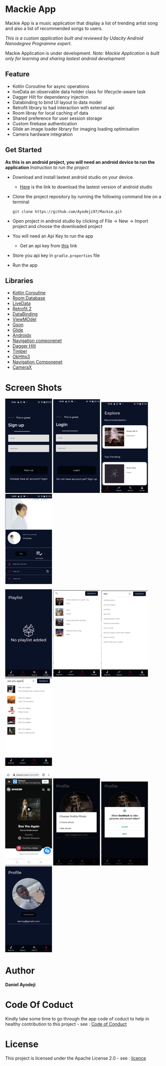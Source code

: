 # Mackie App

Mackie App is a music application that display a list of trending artist song and also a list of recommended songs to users.

_This is a custom application built and reviewed by Udacity Android Nanodegree Programme expert._

Mackie Application is under development.
_Note: Mackie Application is built only for learning and sharing lastest android development_

## Feature
* Kotlin Coroutine for async operations
* liveData an observable data holder class for lifecycle-aware task
* Dagger Hilt for dependency injection
* Databinding to bind UI layout to data model
* Retrofit library to had interaction with external api
* Room libray for local caching of data
* Shared preference for user session storage
* Custom firebase authentication 
* Glide an image loader library for imaging loading optimisation
* Camera hardware integration

## Get Started
**As this is an android project, you will need an android device to run the application**
_Instruction to run the project_
* Download and install lastest android studio on your device.
    - [Here](https://developer.android.com/studio) is the link to download the lastest version of android studio
* Clone the project repository by running the following command line on a terminal

    ```
    git clone https://github.com/Ayodeji97/Mackie.git
    
    ```
    
* Open project in android studio by clicking of File -> New -> Import project and choose the downloaded project
* You will need an Api Key to run the app
    - Get an api key from [this](https://rapidapi.com/apidojo/api/shazam/) link
* Store you api key in `gradle.properties` file
* Run the app

## Libraries
* [Kotlin Coroutine](https://developer.android.com/kotlin/coroutines)
* [Room Database](https://developer.android.com/topic/libraries/architecture/room)
* [LiveData](https://developer.android.com/topic/libraries/architecture/livedata)
* [Retrofit 2](https://github.com/square/retrofit)
* [DataBinding](https://developer.android.com/topic/libraries/data-binding)
* [ViewMOdel](https://developer.android.com/topic/libraries/architecture/viewmodel)
* [Gson](https://github.com/google/gson)
* [Glide](https://github.com/bumptech/glide)
* [Androidx](https://developer.android.com/jetpack/androidx)
* [Navigation componenet](https://developer.android.com/guide/navigation)
* [Dagger Hilt](https://dagger.dev/hilt/)
* [Timber](https://github.com/JakeWharton/timber)
* [OkHttp3](https://square.github.io/okhttp/)
* [Navigation Componenet](https://developer.android.com/guide/navigation)
* [CameraX](https://developer.android.com/reference/kotlin/android/hardware/Camera)

# Screen Shots
<p float="left">
  <img src="app/src/main/res/drawable/sign_up.png" width="150" />
  <img src="app/src/main/res/drawable/login.png" width="150" />
  <img src="app/src/main/res/drawable/home_screen.png" width="150" />
  <img src="app/src/main/res/drawable/detail.png" width="150" />



</p>

<p float="left">
    <img src="app/src/main/res/drawable/empty_playlist.png" width="150" />
  <img src="app/src/main/res/drawable/search_song.png" width="150" />
  <img src="app/src/main/res/drawable/auto_search.png" width="150" />
  <img src="app/src/main/res/drawable/search_result.png" width="150" />

</p>


<p float="left">
  <img src="app/src/main/res/drawable/web_view.png" width="150"/>
   <img src="app/src/main/res/drawable/choose_pix.png" width="150" />
  <img src="app/src/main/res/drawable/permission.png" width="150" />
  <img src="app/src/main/res/drawable/image_upload.png" width="150" />
</p>

# Author
**Daniel Ayodeji**

# Code Of Coduct
Kindly take some time to go through the app code of coduct to help in healthy contribution to this project - see : [Code of Conduct](CODE_OF_CONDUCT.md)

# License
This project is licensed under the Apache License 2.0 - see : [licence](LICENSE)



